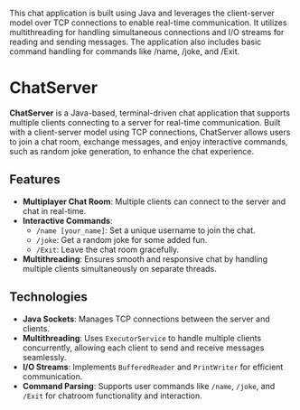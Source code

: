 This chat application is built using Java and leverages the client-server model over TCP connections to enable real-time communication. It utilizes multithreading for handling simultaneous connections and I/O streams for reading and sending messages. The application also includes basic command handling for commands like /name, /joke, and /Exit.

# ChatServer

**ChatServer** is a Java-based, terminal-driven chat application that supports multiple clients connecting to a server for real-time communication. Built with a client-server model using TCP connections, ChatServer allows users to join a chat room, exchange messages, and enjoy interactive commands, such as random joke generation, to enhance the chat experience.

## Features

- **Multiplayer Chat Room**: Multiple clients can connect to the server and chat in real-time.
- **Interactive Commands**:
  - `/name [your_name]`: Set a unique username to join the chat.
  - `/joke`: Get a random joke for some added fun.
  - `/Exit`: Leave the chat room gracefully.
- **Multithreading**: Ensures smooth and responsive chat by handling multiple clients simultaneously on separate threads.


## Technologies

- **Java Sockets**: Manages TCP connections between the server and clients.
- **Multithreading**: Uses `ExecutorService` to handle multiple clients concurrently, allowing each client to send and receive messages seamlessly.
- **I/O Streams**: Implements `BufferedReader` and `PrintWriter` for efficient communication.
- **Command Parsing**: Supports user commands like `/name`, `/joke`, and `/Exit` for chatroom functionality and interaction.
